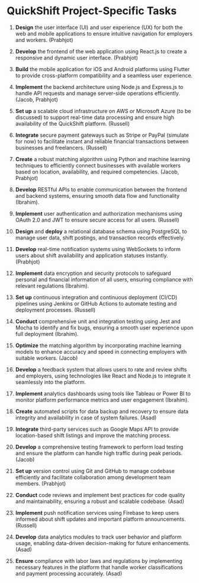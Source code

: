 # QuickShift Project-Specific Tasks

1. **Design** the user interface (UI) and user experience (UX) for both the web and mobile applications to ensure intuitive navigation for employers and workers. (Prabhjot)

2. **Develop** the frontend of the web application using React.js to create a responsive and dynamic user interface. (Prabhjot)

3. **Build** the mobile application for iOS and Android platforms using Flutter to provide cross-platform compatibility and a seamless user experience.

4. **Implement** the backend architecture using Node.js and Express.js to handle API requests and manage server-side operations efficiently. (Jacob, Prabhjot)

5. **Set up** a scalable cloud infrastructure on AWS or Microsoft Azure (to be discussed) to support real-time data processing and ensure high availability of the QuickShift platform. (Russell)

6. **Integrate** secure payment gateways such as Stripe or PayPal (simulate for now) to facilitate instant and reliable financial transactions between businesses and freelancers. (Russell)

7. **Create** a robust matching algorithm using Python and machine learning techniques to efficiently connect businesses with available workers based on location, availability, and required competencies. (Jacob, Prabhjot)

8. **Develop** RESTful APIs to enable communication between the frontend and backend systems, ensuring smooth data flow and functionality (Ibrahim).

9. **Implement** user authentication and authorization mechanisms using OAuth 2.0 and JWT to ensure secure access for all users. (Russell)

10. **Design** and **deploy** a relational database schema using PostgreSQL to manage user data, shift postings, and transaction records effectively.

11. **Develop** real-time notification systems using WebSockets to inform users about shift availability and application statuses instantly. (Prabhjot)

12. **Implement** data encryption and security protocols to safeguard personal and financial information of all users, ensuring compliance with relevant regulations (Ibrahim).

13. **Set up** continuous integration and continuous deployment (CI/CD) pipelines using Jenkins or GitHub Actions to automate testing and deployment processes. (Russell)

14. **Conduct** comprehensive unit and integration testing using Jest and Mocha to identify and fix bugs, ensuring a smooth user experience upon full deployment (Ibrahim).

15. **Optimize** the matching algorithm by incorporating machine learning models to enhance accuracy and speed in connecting employers with suitable workers. (Jacob)

16. **Develop** a feedback system that allows users to rate and review shifts and employers, using technologies like React and Node.js to integrate it seamlessly into the platform.

17. **Implement** analytics dashboards using tools like Tableau or Power BI to monitor platform performance metrics and user engagement (Ibrahim).

18. **Create** automated scripts for data backup and recovery to ensure data integrity and availability in case of system failures. (Asad)

19. **Integrate** third-party services such as Google Maps API to provide location-based shift listings and improve the matching process.

20. **Develop** a comprehensive testing framework to perform load testing and ensure the platform can handle high traffic during peak periods. (Jacob)

21. **Set up** version control using Git and GitHub to manage codebase efficiently and facilitate collaboration among development team members.  (Prabhjot)

22. **Conduct** code reviews and implement best practices for code quality and maintainability, ensuring a robust and scalable codebase. (Asad)

23. **Implement** push notification services using Firebase to keep users informed about shift updates and important platform announcements. (Russell)

24. **Develop** data analytics modules to track user behavior and platform usage, enabling data-driven decision-making for future enhancements. (Asad)

25. **Ensure** compliance with labor laws and regulations by implementing necessary features in the platform that handle worker classifications and payment processing accurately. (Asad)

